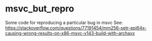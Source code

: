 # msvc_but_repro
Some code for reproducing a particular bug in msvc
See: https://stackoverflow.com/questions/77191454/mm256-setr-epi64x-causing-wrong-results-on-x86-msvc-v143-build-with-archavx
